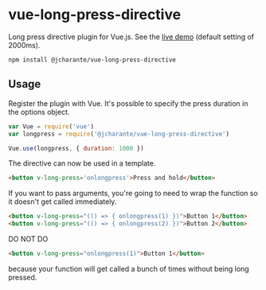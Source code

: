 # vue-long-press-directive

Long press directive plugin for Vue.js. See the [live demo](https://jcharante.com/vue-long-press-directive/demo) (default setting of 2000ms).

    npm install @jcharante/vue-long-press-directive

## Usage

Register the plugin with Vue. It's possible to specify the press duration in the options object.

```javascript
var Vue = require('vue')
var longpress = require('@jcharante/vue-long-press-directive')

Vue.use(longpress, { duration: 1000 })
```

The directive can now be used in a template.

```html
<button v-long-press='onlongpress'>Press and hold</button>
```

If you want to pass arguments, you're going to need to wrap the function so it doesn't get called immediately.

```html
<button v-long-press="(() => { onlongpress(1) })">Button 1</button>
<button v-long-press="(() => { onlongpress(2) })">Button 2</button>
```

DO NOT DO

```html
<button v-long-press="onlongpress(1)">Button 1</button>
```

because your function will get called a bunch of times without being long pressed.

